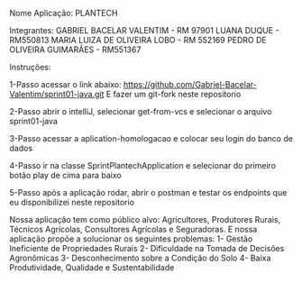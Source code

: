 Nome Aplicação: PLANTECH

Integrantes: GABRIEL BACELAR VALENTIM - RM 97901 LUANA DUQUE - RM550813 MARIA LUIZA DE OLIVEIRA LOBO - RM 552169 PEDRO DE OLIVEIRA GUIMARÃES - RM551367

Instruções: 

1-Passo acessar o link abaixo: https://github.com/Gabriel-Bacelar-Valentim/sprint01-java.git E fazer um git-fork neste repositorio

2-Passo abrir o intelliJ, selecionar get-from-vcs e selecionar o arquivo sprint01-java

3-Passo acessar a aplication-homologacao e colocar seu login do banco de dados

4-Passo ir na classe SprintPlantechApplication e selecionar do primeiro botão play de cima para baixo

5-Passo após a aplicação rodar, abrir o postman e testar os endpoints que eu disponibilizei neste repositorio


Nossa aplicação tem como público alvo: Agricultores, Produtores Rurais, Técnicos Agrícolas, Consultores Agrícolas e Seguradoras.
E nossa aplicação propõe a solucionar os seguintes problemas:
1- Gestão Ineficiente de Propriedades Rurais
2- Dificuldade na Tomada de Decisões Agronômicas
3- Desconhecimento sobre a Condição do Solo
4- Baixa Produtividade, Qualidade e Sustentabilidade
